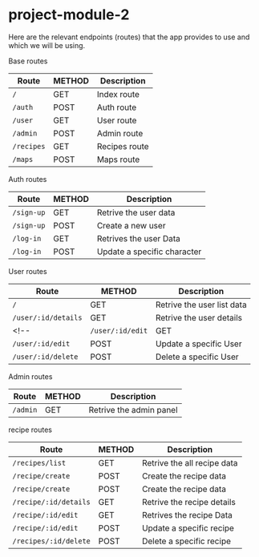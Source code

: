 # project-module-2

Here are the relevant endpoints (routes) that the app provides to use and which we will be using.

Base routes

| Route             | METHOD      | Description                       |
| ----------------- | ---------     | -------------------------------   |
| `/`               | GET           |      Index route                  |
| `/auth`           | POST          | Auth route                        |
| `/user`           | GET           | User route                        |
| `/admin`          | POST          | Admin route                       |
| `/recipes`        | GET           | Recipes route                     |
| `/maps`           | POST          | Maps route                        |

Auth routes

| Route                | METHOD      | Description                       |
| -----------------    | ---------   | -------------------------------   |
| `/sign-up`           | GET         | Retrive the user data             |
| `/sign-up`           | POST        | Create a new user                 |
| `/log-in`            | GET         | Retrives the user Data            |
| `/log-in`            | POST        | Update a specific character       |

User routes

| Route               | METHOD      | Description                       |
| -----------------   | ---------   | -------------------------------   |
| `/`                 | GET         | Retrive the user list data        |
| `/user/:id/details` | GET         | Retrive the user details          |
<!-- | `/user/:id/edit`    | GET         | Retrives the user Data            | -->
| `/user/:id/edit`    | POST        | Update a specific User            |
| `/user/:id/delete`  | POST        | Delete a specific User            |

Admin routes

| Route               | METHOD      | Description                       |
| -----------------   | ---------   | -------------------------------   |
| `/admin`            | GET         | Retrive the admin panel           |


recipe routes

| Route                | METHOD      | Description                       |
| -----------------    | ---------   | -------------------------------   |
| `/recipes/list`      | GET         | Retrive the all recipe data       |
| `/recipe/create`     | POST        | Create the recipe  data           |
| `/recipe/create`     | POST        | Create the recipe  data           |
|`/recipe/:id/details` | GET         | Retrive the recipe details        |
| `/recipe/:id/edit`   | GET         | Retrives the recipe Data          |
| `/recipe/:id/edit`   | POST        | Update a specific recipe          |
| `/recipes/:id/delete`| POST        | Delete a specific recipe          |# ReciApi
